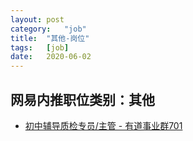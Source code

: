 ```yaml
---
layout:	post
category:	"job"
title:	"其他-岗位"
tags:	[job]
date:	2020-06-02
---
```

## 网易内推职位类别：其他
- [初中辅导质检专员/主管 - 有道事业群701](http://mobile.bole.netease.com/bole/boleDetail?id=21562&employeeId=346f03c3cda5f04c&key=all)
